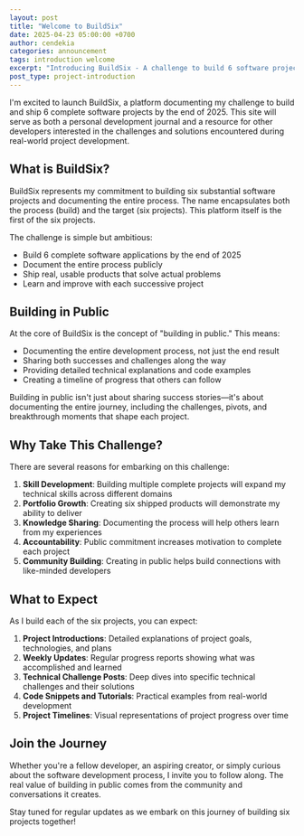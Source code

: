 ```yaml
---
layout: post
title: "Welcome to BuildSix"
date: 2025-04-23 05:00:00 +0700
author: cendekia
categories: announcement
tags: introduction welcome
excerpt: "Introducing BuildSix - A challenge to build 6 software projects by 2025"
post_type: project-introduction
---
```


I'm excited to launch BuildSix, a platform documenting my challenge to build and ship 6 complete software projects by the end of 2025. This site will serve as both a personal development journal and a resource for other developers interested in the challenges and solutions encountered during real-world project development.

## What is BuildSix?

BuildSix represents my commitment to building six substantial software projects and documenting the entire process. The name encapsulates both the process (build) and the target (six projects). This platform itself is the first of the six projects.

The challenge is simple but ambitious:
- Build 6 complete software applications by the end of 2025
- Document the entire process publicly
- Ship real, usable products that solve actual problems
- Learn and improve with each successive project

## Building in Public

At the core of BuildSix is the concept of "building in public." This means:

- Documenting the entire development process, not just the end result
- Sharing both successes and challenges along the way
- Providing detailed technical explanations and code examples
- Creating a timeline of progress that others can follow

Building in public isn't just about sharing success stories—it's about documenting the entire journey, including the challenges, pivots, and breakthrough moments that shape each project.

## Why Take This Challenge?

There are several reasons for embarking on this challenge:

1. **Skill Development**: Building multiple complete projects will expand my technical skills across different domains
2. **Portfolio Growth**: Creating six shipped products will demonstrate my ability to deliver
3. **Knowledge Sharing**: Documenting the process will help others learn from my experiences
4. **Accountability**: Public commitment increases motivation to complete each project
5. **Community Building**: Creating in public helps build connections with like-minded developers

## What to Expect

As I build each of the six projects, you can expect:

1. **Project Introductions**: Detailed explanations of project goals, technologies, and plans
2. **Weekly Updates**: Regular progress reports showing what was accomplished and learned
3. **Technical Challenge Posts**: Deep dives into specific technical challenges and their solutions
4. **Code Snippets and Tutorials**: Practical examples from real-world development
5. **Project Timelines**: Visual representations of project progress over time

## Join the Journey

Whether you're a fellow developer, an aspiring creator, or simply curious about the software development process, I invite you to follow along. The real value of building in public comes from the community and conversations it creates.

Stay tuned for regular updates as we embark on this journey of building six projects together! 